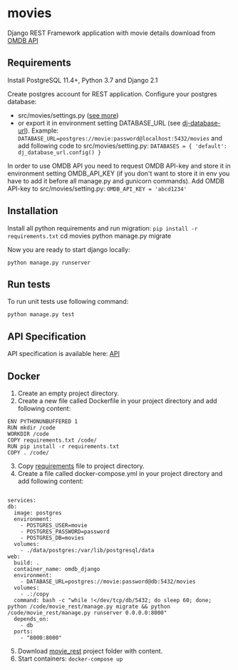 # movies
Django REST Framework application with movie details download from [OMDB API](http://www.omdbapi.com/)

## Requirements
Install PostgreSQL 11.4+, Python 3.7 and Django 2.1

Create postgres account for REST application. Configure your postgres database:
* src/movies/settings.py ([see more](https://docs.djangoproject.com/en/2.1/ref/settings/#databases)) 
* or export it in environment setting DATABASE_URL (see [dj-database-url](https://github.com/jacobian/dj-database-url)). Example:
```DATABASE_URL=postgres://movie:password@localhost:5432/movies```
and add following code to src/movies/setting.py:
```DATABASES = { 'default': dj_database_url.config() }```

In order to use OMDB API you need to request OMDB API-key and store it in environment setting OMDB_API_KEY (if you don't want to store it in env you have to add it before all manage.py and gunicorn commands).
Add OMDB API-key to src/movies/setting.py:
```OMDB_API_KEY = 'abcd1234'```

## Installation
Install all python requirements and run migration:
```pip install -r requirements.txt```
cd movies
python manage.py migrate

Now you are ready to start django locally:

```python manage.py runserver```

## Run tests
To run unit tests use following command:

```python manage.py test```

## API Specification
API specification is available here: [API](API.md)

## Docker

1. Create an empty project directory.
2. Create a new file called Dockerfile in your project directory and add following content:

  ```FROM python:3
  ENV PYTHONUNBUFFERED 1
  RUN mkdir /code
  WORKDIR /code
  COPY requirements.txt /code/
  RUN pip install -r requirements.txt
  COPY . /code/ 
  ```

3. Copy [requirements](requirements.txt) file to project directory.
4. Create a file called docker-compose.yml in your project directory and add following content:

  ```version: '3'

services:
  db:
    image: postgres
    environment:
      - POSTGRES_USER=movie
      - POSTGRES_PASSWORD=password
      - POSTGRES_DB=movies
    volumes:
      - ./data/postgres:/var/lib/postgresql/data
  web:
    build: .
    container_name: omdb_django
    environment:
      - DATABASE_URL=postgres://movie:password@db:5432/movies
    volumes:
      - .:/copy
    command: bash -c "while !</dev/tcp/db/5432; do sleep 60; done; python /code/movie_rest/manage.py migrate && python /code/movie_rest/manage.py runserver 0.0.0.0:8000"
    depends_on:
      - db
    ports:
      - "8000:8000"
  ```
5. Download [movie_rest](movie_rest) project folder with content.
6. Start containers:
  ```docker-compose up```
